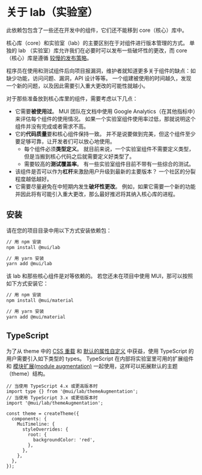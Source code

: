 # 关于 lab（实验室）

<p class="description">此依赖包包含了一些还在开发中的组件，它们还不能移到 core（核心）库中。</p>

核心库（core）和实验室（lab）的主要区别在于对组件进行版本管理的方式。 单独的 lab （实验室）库允许我们在必要时可以发布一些破坏性的更改，而 core（核心）库是遵循 [较慢的发布策略](https://mui.com/versions/#release-frequency)。

程序员在使用和测试组件后向项目报漏洞，维护者就知道更多关于组件的缺点：如缺少功能，访问问题、漏洞，API 设计等等。 一个组建被使用的时间越久，发现一个新的问题，以及因此需要引入重大更改的可能性就越小。

对于那些准备放到核心库里的组件，需要考虑以下几点：

- 它需要**被使用过**。 MUI 团队在文档中使用 Google Analytics（在其他指标中）来评估每个组件的使用情况。 如果一个实验室组件使用率过低，那就说明这个组件并没有完成或者需求不高。
- 它的**代码质量**要和核心组件保持一致。 并不是说要做到完美，但这个组件至少要足够可靠，让开发者们可以放心地使用。
  - 每个组件必须**类型定义**。 就目前来说，一个实验室组件不需要定义类型，但是当搬到核心代码之后就需要定义好类型了。
  - 需要较高的**测试覆盖率**。 有一些实验室组件目前不带有一些综合的测试。
- 该组件是否可以作为**杠杆**来激励用户升级到最新的主要版本？ 一个社区的分裂程度越低越好。
- 它需要尽量避免在中短期内发生**破坏性更改**。 例如，如果它需要一个新的功能并因此将有可能引入重大更改，那么最好推迟将其纳入核心库的进程。

## 安装

请在您的项目目录中用以下方式安装依赖包：

```sh
// 用 npm 安装
npm install @mui/lab

// 用 yarn 安装
yarn add @mui/lab
```

该 lab 和那些核心组件是对等依赖的。 若您还未在项目中使用 MUI，那可以按照如下方式安装它：

```sh
// 用 npm 安装
npm install @mui/material

// 用 yarn 安装
yarn add @mui/material
```

## TypeScript

为了从 theme 中的 [CSS 重载](/customization/theme-components/#global-style-overrides) 和 [默认的属性自定义](/customization/theme-components/#default-props) 中获益，使用 TypeScript 的用户需要引入如下类型的 types。 TypeScript 在内部将实验室里可用的扩展组件和 [模块扩展(module augmentation)](/guides/typescript/#customization-of-theme) 一起使用，这样可以拓展默认的主题（theme）结构。

```tsx
// 当使用 TypeScript 4.x 或更高版本时
import type {} from '@mui/lab/themeAugmentation';
// 当使用 TypeScript 3.x 或更低版本时
import '@mui/lab/themeAugmentation';

const theme = createTheme({
  components: {
    MuiTimeline: {
      styleOverrides: {
        root: {
          backgroundColor: 'red',
        },
      },
    },
  },
});
```

